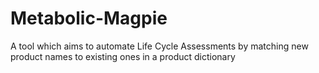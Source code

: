 # Metabolic-Magpie
A tool which aims to automate Life Cycle Assessments by matching new product names to existing ones in a product dictionary

